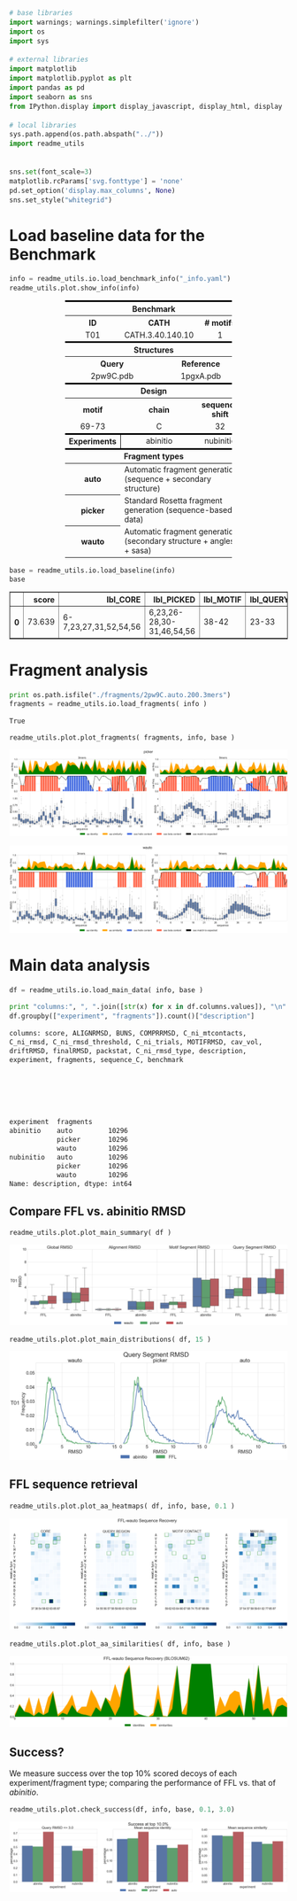 

```python
# base libraries
import warnings; warnings.simplefilter('ignore')
import os
import sys

# external libraries
import matplotlib
import matplotlib.pyplot as plt
import pandas as pd
import seaborn as sns
from IPython.display import display_javascript, display_html, display

# local libraries
sys.path.append(os.path.abspath("../"))
import readme_utils


sns.set(font_scale=3)
matplotlib.rcParams['svg.fonttype'] = 'none'
pd.set_option('display.max_columns', None)
sns.set_style("whitegrid")
```

# Load baseline data for the Benchmark


```python
info = readme_utils.io.load_benchmark_info("_info.yaml")
readme_utils.plot.show_info(info)
```


<div style="width:100%;">
    <table style="width:60%;margin-left:20%">
        <tr style="border-top: 3px solid black;border-bottom: 1px solid black;">
            <th colspan="6" style="text-align:center;" >Benchmark</th>
        </tr>
        <tr>
            <th colspan="2" style="text-align:center;" >ID</th>
            <th colspan="2" style="text-align:center;" >CATH</th>
            <th colspan="2" style="text-align:center;" ># motifs</th>
        </tr>
        <tr>
            <td colspan="2" style="text-align:center;" >T01</td>
            <td colspan="2" style="text-align:center;" >CATH.3.40.140.10</td>
            <td colspan="2" style="text-align:center;" >1</td>
        </tr>
        <tr style="border-top: 3px solid black;border-bottom: 1px solid black;">
            <th colspan="6" style="text-align:center;" >Structures</th>
        </tr>
        <tr>
            <th colspan="3" style="text-align:center;" >Query</th>
            <th colspan="3" style="text-align:center;" >Reference</th>
        </tr>
        <tr>
            <td colspan="3" style="text-align:center;" >2pw9C.pdb</td>
            <td colspan="3" style="text-align:center;" >1pgxA.pdb</td>
        </tr>
        <tr style="border-top: 3px solid black;border-bottom: 1px solid black;">
            <th colspan="6" style="text-align:center;" >Design</th>
        </tr>
        <tr>
            <th colspan="2" style="text-align:center;" >motif</th>
            <th colspan="2" style="text-align:center;" >chain</th>
            <th colspan="2" style="text-align:center;" >sequence shift</th>
        </tr>
        <tr>
            <td colspan="2" style="text-align:center;" >69-73</td>
            <td colspan="2" style="text-align:center;" >C</td>
            <td colspan="2" style="text-align:center;" >32</td>
        </tr>
        <tr style="border-top: 3px solid black;">
            <th colspan="2" style="text-align:center;border-right: 1px solid black;" >Experiments</th>
            <td colspan="2" style="text-align:center;" >abinitio</td>
            <td colspan="2" style="text-align:center;" >nubinitio</td>
        </tr>
        <tr style="border-top: 3px solid black;border-bottom: 1px solid black;">
            <th colspan="6" style="text-align:center;" >Fragment types</th>
        </tr>
        <tr>
            <th colspan="1" style="text-align:center;" >auto</th>
            <td colspan="5" style="text-align:left;" >Automatic fragment generation (sequence + secondary structure)</td>
        </tr>
        <tr>
            <th colspan="1" style="text-align:center;" >picker</th>
            <td colspan="5" style="text-align:left;" >Standard Rosetta fragment generation (sequence-based data)</td>
        </tr>
        <tr>
            <th colspan="1" style="text-align:center;" >wauto</th>
            <td colspan="5" style="text-align:left;" >Automatic fragment generation (secondary structure + angles + sasa)</td>
        </tr>
    </table>
    </div>



```python
base = readme_utils.io.load_baseline(info)
base
```




<div>
<style scoped>
    .dataframe tbody tr th:only-of-type {
        vertical-align: middle;
    }

    .dataframe tbody tr th {
        vertical-align: top;
    }

    .dataframe thead th {
        text-align: right;
    }
</style>
<table border="1" class="dataframe">
  <thead>
    <tr style="text-align: right;">
      <th></th>
      <th>score</th>
      <th>lbl_CORE</th>
      <th>lbl_PICKED</th>
      <th>lbl_MOTIF</th>
      <th>lbl_QUERY</th>
      <th>sequence_C</th>
      <th>structure_C</th>
      <th>lbl_CONTACTS</th>
    </tr>
  </thead>
  <tbody>
    <tr>
      <th>0</th>
      <td>73.639</td>
      <td>6-7,23,27,31,52,54,56</td>
      <td>6,23,26-28,30-31,46,54,56</td>
      <td>38-42</td>
      <td>23-33</td>
      <td>ETPYAIALNDRVIGSSMVLPVDLEEFGAGFLFGQGYIKKAEEIREILVCPQGRISVYA</td>
      <td>LEEEEEEELLEEEEEEEELLLLHHHHHHHHHHHHLLLLLLLLLLLEEEELLLEEEELL</td>
      <td>28,31-33,35-37,43-44,56-58</td>
    </tr>
  </tbody>
</table>
</div>



# Fragment analysis


```python
print os.path.isfile("./fragments/2pw9C.auto.200.3mers")
fragments = readme_utils.io.load_fragments( info )
```

    True



```python
readme_utils.plot.plot_fragments( fragments, info, base )
```


![png](README_files/README_6_0.png)



![png](README_files/README_6_1.png)


# Main data analysis


```python
df = readme_utils.io.load_main_data( info, base )
```


```python
print "columns:", ", ".join([str(x) for x in df.columns.values]), "\n"
df.groupby(["experiment", "fragments"]).count()["description"]
```

    columns: score, ALIGNRMSD, BUNS, COMPRRMSD, C_ni_mtcontacts, C_ni_rmsd, C_ni_rmsd_threshold, C_ni_trials, MOTIFRMSD, cav_vol, driftRMSD, finalRMSD, packstat, C_ni_rmsd_type, description, experiment, fragments, sequence_C, benchmark 
    





    experiment  fragments
    abinitio    auto         10296
                picker       10296
                wauto        10296
    nubinitio   auto         10296
                picker       10296
                wauto        10296
    Name: description, dtype: int64



## Compare FFL vs. abinitio RMSD


```python
readme_utils.plot.plot_main_summary( df )
```


![png](README_files/README_11_0.png)



```python
readme_utils.plot.plot_main_distributions( df, 15 )
```


![png](README_files/README_12_0.png)


## FFL sequence retrieval


```python
readme_utils.plot.plot_aa_heatmaps( df, info, base, 0.1 )
```


![png](README_files/README_14_0.png)



```python
readme_utils.plot.plot_aa_similarities( df, info, base )
```


![png](README_files/README_15_0.png)


## Success?
We measure success over the top 10% scored decoys of each experiment/fragment type; comparing the performance of FFL vs. that of _abinitio_.


```python
readme_utils.plot.check_success(df, info, base, 0.1, 3.0)
```


![png](README_files/README_17_0.png)



```python

```
